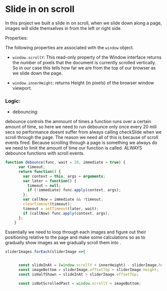 # Slide in on scroll 

In this project we built a slide in on scroll, when we slide down along a page, images will slide themselves in from the left or right side.

Properties: 

The following properties are associated with the `window` object.

* `window.scrollY`: This read-only property of the Window interface returns the number of pixels that the document is currently scrolled vertically. So in our case this tells how far we are from the top of our browser as we slide down the page.

* `window.innerHeight`: returns Height (in pixels) of the browser window viewport.

### Logic:

* debouncing:

debounce controls the ammount of times a function runs over a certain amount of time, so here we need to run debounce only once every 20 mili secs so performance doesnt suffer from always calling checkSlide when we scroll through the page. The reason we need all of this is because of scroll events fired. Because scrolling through a page is something we always do we need to limit the amount of time our function is called. ALWAYS debounce functions with scroll events.

```javascript
function debounce(func, wait = 20, immediate = true) {
      var timeout;
      return function() {
        var context = this, args = arguments;
        var later = function() {
          timeout = null;
          if (!immediate) func.apply(context, args);
        };
        var callNow = immediate && !timeout;
        clearTimeout(timeout);
        timeout = setTimeout(later, wait);
        if (callNow) func.apply(context, args);
      };
    }
  ```  
  
  
  Essentially we need to loop through each images and figure out their positioning relative to the page and make some calculations so as to gradually show images as we gradually scroll them into .
  
  ```javascript
  sliderImages.forEach(sliderImage =>{


        const slideInAt = (window.scrollY + innerHeight) - sliderImage.height / 2;
        const imageBottom = sliderImage.offsetTop + sliderImage.height;
        const isHalfShown = slideInAt > sliderImage.offsetTop;

        const isNotScrolledPast = window.scrollY < imageBottom;
  ```
